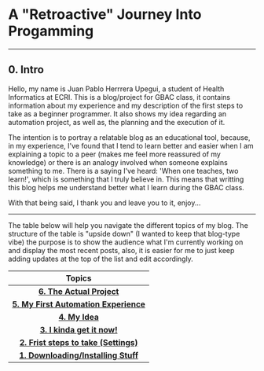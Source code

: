 # A "Retroactive" Journey Into Progamming
---
## 0. Intro

Hello, my name is Juan Pablo Herrrera Upegui, a student of Health Informatics at ECRI. This is a blog/project for GBAC class, it contains information about my experience and my description of the first steps to take as a beginner programmer. It also shows my idea regarding an automation project, as well as, the planning and the execution of it.

The intention is to portray a relatable blog as an educational tool, because, in my experience, I've found that I tend to learn better and easier when I am explaining a topic to a peer (makes me feel more reassured of my knowledge) or there is an analogy involved when someone explains something to me. There is a saying I've heard: 'When one teaches, two learn!', which is something that I truly believe in. This means that writting this blog helps me understand better what I learn during the GBAC class.

With that being said, I thank you and leave you to it, enjoy...

---

The table below will help you navigate the different topics of my blog. The structure of the table is "upside down" (I wanted to keep that blog-type vibe) the purpose is to show the audience what I'm currently working on and display the most recent posts, also, it is easier for me to just keep adding updates at the top of the list and edit accordingly.

| **Topics** |
| :---: |
| [**6. The Actual Project**](blog_content/6-the-actual-project.md) |
| [**5. My First Automation Experience**](blog_content/5-my-first-automation-experience.md) |
| [**4. My Idea**](blog_content/4-my-idea.md) |
| [**3. I kinda get it now!**](blog_content/3-i-kinda-get-it-now.md) |
| [**2. Frist steps to take (Settings)**](blog_content/2-first-steps-to-take-settings.md) |
| [**1. Downloading/Installing Stuff**](blog_content/1-downloadinginstalling-stuff.md) |
